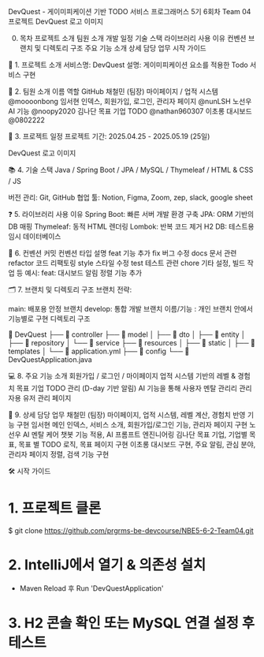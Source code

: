 DevQuest - 게이미피케이션 기반 TODO 서비스
프로그래머스 5기 6회차 Team 04 프로젝트
DevQuest 로고 이미지

0. 목차
프로젝트 소개
팀원 소개
개발 일정
기술 스택
라이브러리 사용 이유
컨벤션
브랜치 및 디렉토리 구조
주요 기능 소개
상세 담당 업무
시작 가이드

🚩 1. 프로젝트 소개
서비스명: DevQuest 설명: 게이미피케이션 요소를 적용한 Todo 서비스 구현


🏃 2. 팀원 소개
이름	역할	GitHub
채철민 (팀장)	마이페이지 / 업적 시스템	@moooonbong
임서현	인덱스, 회원가입, 로그인, 관리자 페이지	@nunLSH
노선우	AI 기능	@noopy2020
김나단	목표 기업 TODO	@nathan960307
이초롱	대시보드	@0802222

📅 3. 프로젝트 일정
프로젝트 기간: 2025.04.25 - 2025.05.19 (25일)

DevQuest 로고 이미지


📚 4. 기술 스택
Java / Spring Boot / JPA / MySQL / Thymeleaf / HTML & CSS / JS

버전 관리: Git, GitHub
협업 툴: Notion, Figma, Zoom, zep, slack, google sheet

❓ 5. 라이브러리 사용 이유
Spring Boot: 빠른 서버 개발 환경 구축
JPA: ORM 기반의 DB 매핑
Thymeleaf: 동적 HTML 렌더링
Lombok: 반복 코드 제거
H2 DB: 테스트용 임시 데이터베이스

🤝 6. 컨벤션
커밋 컨벤션
타입	설명
feat	기능 추가
fix	버그 수정
docs	문서 관련
refactor	코드 리팩토링
style	스타일 수정
test	테스트 관련
chore	기타 설정, 빌드 작업 등
예시: feat: 대시보드 알림 정렬 기능 추가


🗂️ 7. 브랜치 및 디렉토리 구조
브랜치 전략:

main: 배포용 안정 브랜치
develop: 통합 개발 브랜치
이름/기능 : 개인 브랜치 안에서 기능별로 구현
디렉토리 구조

📂 DevQuest
├── 📂 controller
├── 📂 model
│   ├── 📂 dto
│   ├── 📂 entity
│   ├── 📂 repository
│   └── 📂 service
├── 📂 resources
│   ├── 📂 static
│   ├── 📂 templates
│   └── 📄 application.yml
├── 📂 config
└── 📄 DevQuestApplication.java

💻 8. 주요 기능 소개
회원가입 / 로그인 / 마이페이지
업적 시스템 기반의 레벨 & 경험치
목표 기업 TODO 관리 (D-day 기반 알림)
AI 기능을 통해 사용자 멘탈 관리리
관리자용 유저 관리 페이지

📄 9. 상세 담당 업무
채철민 (팀장)
마이페이지, 업적 시스템, 레벨 계산, 경험치 반영 기능 구현
임서현
메인 인덱스, 서비스 소개, 회원가입/로그인 기능, 관리자 페이지 구현
노선우
AI 멘탈 케어 챗봇 기능 적용, AI 프롬프트 엔진니어링
김나단
목표 기업, 기업별 목표, 목표 별 TODO 로직, 목표 페이지 구현
이초롱
대시보드 구현, 주요 알림, 관심 분야, 관리자 페이지 정렬, 검색 기능 구현

🛠️ 시작 가이드
# 1. 프로젝트 클론
$ git clone https://github.com/prgrms-be-devcourse/NBE5-6-2-Team04.git

# 2. IntelliJ에서 열기 & 의존성 설치
- Maven Reload 후 Run 'DevQuestApplication'

# 3. H2 콘솔 확인 또는 MySQL 연결 설정 후 테스트
